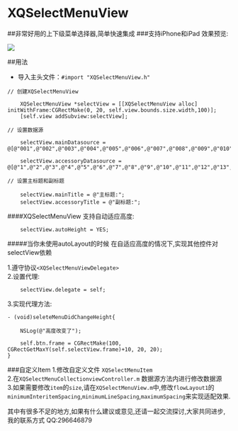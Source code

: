 # XQSelectMenuView
##非常好用的上下级菜单选择器,简单快速集成
###支持iPhone和iPad
效果预览:

![](https://github.com/qianggeProgramer/XQSelectMenuView/blob/master/1.gif)

##用法
* 导入主头文件：`#import "XQSelectMenuView.h"`

```objc
// 创建XQSelectMenuView

    XQSelectMenuView *selectView = [[XQSelectMenuView alloc] initWithFrame:CGRectMake(0, 20, self.view.bounds.size.width,100)];
    [self.view addSubview:selectView];
    
// 设置数据源

    selectView.mainDatasource = @[@"001",@"002",@"003",@"004",@"005",@"006",@"007",@"008",@"009",@"010",@"011",@"012",@"013",@"014",@"015",@"016",@"017",@"018",@"019",@"020",@"021",@"022",@"023",@"024",@"025",@"026",@"027"];
    
    selectView.accessoryDatasource =  @[@"1",@"2",@"3",@"4",@"5",@"6",@"7",@"8",@"9",@"10",@"11",@"12",@"13",@"14",@"15",@"16",@"17"];
    
// 设置主标题和副标题

    selectView.mainTitle = @"主标题:";
    selectView.accessoryTitle = @"副标题:";
```
####XQSelectMenuView 支持自动适应高度:

```objc
    selectView.autoHeight = YES;
```
#####当你未使用autoLayout的时候
在自适应高度的情况下,实现其他控件对selectView依赖

1.遵守协议`<XQSelectMenuViewDelegate>`<br>
2.设置代理:
```objc
    selectView.delegate = self;
```
3.实现代理方法:
```objc
- (void)seleteMenuDidChangeHeight{

    NSLog(@"高度改变了");
    
    self.btn.frame = CGRectMake(100, CGRectGetMaxY(self.selectView.frame)+10, 20, 20);
}
```

###自定义Item
1.修改自定义文件 `XQSelectMenuItem`<br>
2.在`XQSelectMenuCollectionviewController.m` 数据源方法内进行修改数据源<br>
3.如果需要修改`item`的`size`,请在`XQSelectMenuView.m`中,修改`flowLayout1`的`minimumInteritemSpacing`,`minimumLineSpacing`,`maximumSpacing`来实现适配效果.

其中有很多不足的地方,如果有什么建议或意见,还请一起交流探讨,大家共同进步,我的联系方式  QQ:296646879


